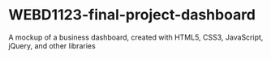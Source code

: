 # WEBD1123-final-project-dashboard
A mockup of a business dashboard, created with HTML5, CSS3, JavaScript, jQuery, and other libraries

